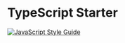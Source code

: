 # TypeScript Starter


[![JavaScript Style Guide](https://img.shields.io/badge/code_style-standard-brightgreen.svg)](https://standardjs.com)
